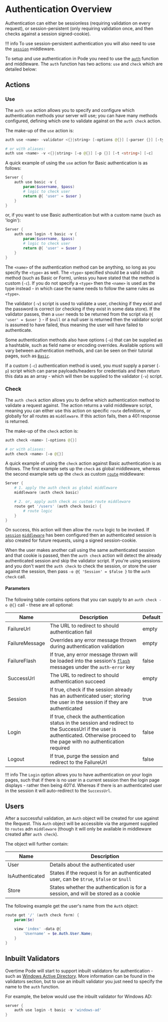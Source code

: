 # Authentication Overview

Authentication can either be sessionless (requiring validation on every request), or session-persistent (only requiring validation once, and then checks against a session signed-cookie).

!!! info
    To use session-persistent authentication you will also need to use the [`session`](../../../Functions/Middleware/Sessions) middleware.

To setup and use authentication in Pode you need to use the [`auth`](../../../Functions/Middleware/Auth) function and middleware. The `auth` function has two actions: `use` and `check` which are detailed below:

## Actions

### Use

The `auth use` action allows you to specify and configure which authentication methods your server will use; you can have many methods configured, defining which one to validate against on the `auth check` action.

The make-up of the `use` action is:

```powershell
auth use <name> -validator <{}|string> [-options @{}] [-parser {}] [-type <string>] [-custom]

# or with aliases:
auth use <name> -v <{}|string> [-o @{}] [-p {}] [-t <string>] [-c]
```

A quick example of using the `use` action for Basic authentication is as follows:

```powershell
Server {
    auth use basic -v {
        param($username, $pass)
        # logic to check user
        return @{ 'user' = $user }
    }
}
```

or, if you want to use Basic authentication but with a custom name (such as 'login'):

```powershell
Server {
    auth use login -t basic -v {
        param($username, $pass)
        # logic to check user
        return @{ 'user' = $user }
    }
}
```

The `<name>` of the authentication method can be anything, so long as you specify the `<type>` as well. The `<type>` specified should be a valid inbuilt method (such as Basic or Form), unless you have stated that the method is custom (`-c`). If you do not specify a `<type>` then the `<name>` is used as the type instead - in which case the name needs to follow the same rules as `<type>`.

The validator (`-v`) script is used to validate a user, checking if they exist and the password is correct (or checking if they exist in some data store). If the validator passes, then a `user` needs to be returned from the script via `@{ 'user' = $user }` - if `$null` or a null user is returned then the validator script is assumed to have failed, thus meaning the user will have failed to authenticate.

Some authentication methods also have options (`-o`) that can be supplied as a hashtable, such as field name or encoding overrides. Available options will vary between authentication methods, and can be seen on their tutorial pages, such as [`Basic`](../Basic).

If a custom (`-c`) authentication method is used, you *must* supply a parser (`-p`) script which can parse payloads/headers for credentials and then return this data as an array - which will then be supplied to the validator (`-v`) script.

### Check

The `auth check` action allows you to define which authentication method to validate a request against. The action returns a valid middleware script, meaning you can either use this action on specific `route` definitions, or globally for all routes as `middleware`. If this action fails, then a 401 response is returned.

The make-up of the `check` action is:

```powershell
auth check <name> [-options @{}]

# or with aliases:
auth check <name> [-o @{}]
```

A quick example of using the `check` action against Basic authentication is as follows. The first example sets up the `check` as global middleware, whereas the second example sets up the `check` as custom [`route`](../../../Functions/Core/Route) middleware:

```powershell
Server {
    # 1. apply the auth check as global middleware
    middleware (auth check basic)

    # 2. or, apply auth check as custom route middleware
    route get '/users' (auth check basic) {
        # route logic
    }
}
```

On success, this action will then allow the `route` logic to be invoked. If [`session`](../../../Functions/Middleware/Session) [`middleware`](../../../Functions/Core/Middleware) has been configured then an authenticated session is also created for future requests, using a signed session-cookie.

When the user makes another call using the same authenticated session and that cookie is passed, then the `auth check` action will detect the already authenticated session and skip the validator script. If you're using sessions and you don't want the `auth check` to check the session, or store the user against the session, then pass `-o @{ 'Session' = $false }` to the `auth check` call.

#### Parameters

The following table contains options that you can supply to an `auth check -o @{}` call - these are all optional:

| Name | Description | Default |
| ---- | ----------- | ------- |
| FailureUrl | The URL to redirect to should authentication fail | empty |
| FailureMessage | Overrides any error message thrown during authentication validation | empty |
| FailureFlash | If true, any error message thrown will be loaded into the session's [`flash`](../../Misc/FlashMessages) messages under the `auth-error` key | false |
| SuccessUrl | The URL to redirect to should authentication succeed | empty |
| Session | If true, check if the session already has an authenticated user; storing the user in the session if they are authenticated | true |
| Login | If true, check the authentication status in the session and redirect to the SuccessUrl if the user is authenticated. Otherwise proceed to the page with no authentication required | false |
| Logout | If true, purge the session and redirect to the FailureUrl | false |

!!! info
    The `Login` option allows you to have authentication on your login pages, such that if there is no user in a current session then the login page displays - rather then being 401'd. Whereas if there is an authenticated user in the session it will auto-redirect to the `SuccessUrl`.

## Users

After a successful validation, an `Auth` object will be created for use against the Request. This `Auth` object will be accessible via the argument supplied to `routes` adn `middleware` (though it will only be available in middleware created after `auth check`).

The object will further contain:

| Name | Description |
| ---- | ----------- |
| User | Details about the authenticated user |
| IsAuthenticated | States if the request is for an authenticated user, can be `$true`, `$false` or `$null` |
| Store | States whether the authentication is for a session, and will be stored as a cookie |

The following example get the user's name from the `Auth` object:

```powershell
route get '/' (auth check form) {
    param($e)

    view 'index' -data @{
        'Username' = $e.Auth.User.Name;
    }
}
```

## Inbuilt Validators

Overtime Pode will start to support inbuilt validators for authentication - such as [Windows Active Directory](../Validators/WindowsAD). More information can be found in the validators section, but to use an inbuilt validator you just need to specify the name to the `auth` function.

For example, the below would use the inbuilt validator for Windows AD:

```powershell
server {
    auth use login -t basic -v 'windows-ad'
}
```